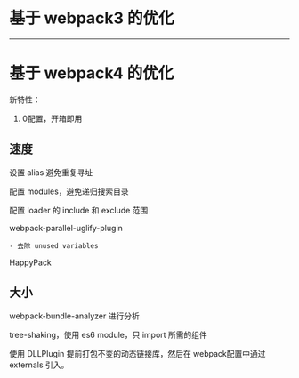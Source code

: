 # 基于 webpack3 的优化





---

# 基于 webpack4 的优化

新特性：
1. 0配置，开箱即用


## 速度

设置 alias 避免重复寻址

配置 modules，避免递归搜索目录

配置 loader 的 include 和 exclude 范围

webpack-parallel-uglify-plugin

	- 去除 unused variables

HappyPack

## 大小

webpack-bundle-analyzer 进行分析

tree-shaking，使用 es6 module，只 import 所需的组件

使用 DLLPlugin 提前打包不变的动态链接库，然后在 webpack配置中通过 externals 引入。

